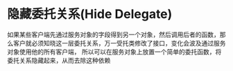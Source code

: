 # 隐藏委托关系(Hide Delegate)
如果某些客户端先通过服务对象的字段得到另一个对象，然后调用后者的函数，那么客户就必须知晓这一层委托关系，万一受托类修改了接口，变化会波及通过服务对象使用他的所有客户端， 所以可以在服务对象上放置一个简单的委托函数，将委托关系隐藏起来，从而去除这种依赖